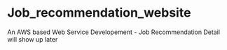 # Job_recommendation_website
An AWS based Web Service Developement - Job Recommendation
Detail will show up later
